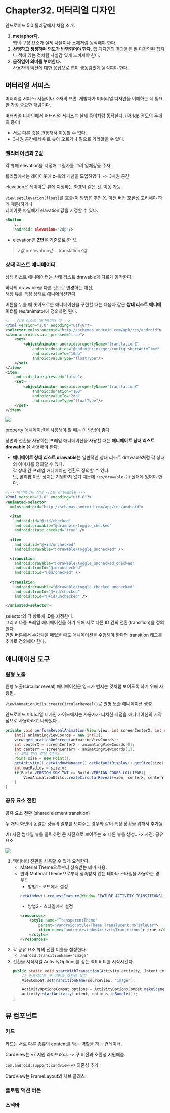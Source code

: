 # Chapter32. 머터리얼 디자인

안드로이드 5.0 롤리팝에서 처음 소개.

1. **metaphor다.**  
앱의 구성 요소가 실제 사물이나 소재처럼 동작해야 한다.
2. **선명하고 생생하며 의도가 반영되어야 한다.** 
앱 디자인의 결과물은 잘 디자인된 잡지나 책에 있는 것처럼 사실감 있게 느껴져야 한다.
3. **움직임이 의미를 부여한다.**  
사용자의 액션에 대한 응답으로 앱이 생동감있게 움직여야 한다.

## 머터리얼 서피스

머터리얼 서피스: 사물이나 소재의 표면. 개발자가 머터리얼 디자인을 이해하는 데 필요한 가장 중요한 개념이다.  

머터리얼 디자인에서 머터리얼 서피스는 실제 종이처럼 동작한다. (약 1dp 정도의 두께의 종이)

- 서로 다른 것을 관통해서 이동할 수 없다.
- 3차원 공간에서 위로 솟아 오르거나 밑으로 가라앉을 수 있다.

### 엘리베이션과 Z값

각 뷰에 elevation을 지정해 그림자를 그려 입체감을 주자.

롤리팝에서는 레이아웃에 z-축의 개념을 도입하였다. -> 3차원 공간

elevation은 레이아웃 뷰에 지정하는 좌표와 같은 것. 이동 가능.

`View.setElevation(float)`를 호출(이 방법은 추천 X. 이전 버전 호환성 고려해야 하기 때문)하거나  
레이아웃 파일에서 elavation 값을 지정할 수 있다.

```xml
<Button
    ...
    android: elevation="2dp"/>
```

- elevation은 **Z면**을 기준으로 한 값.

> Z값 = elevation값 + translationZ값


### 상태 리스트 애니메이터

상태 리스트 애니메이터는 상태 리스트 drawable과 다르게 동작한다.

하나의 drawable을 다른 것으로 변경하는 대신,  
해당 뷰를 특정 상태로 애니메이션한다.  

버튼을 누를 때 솟아오르는 애니메이션을 구현할 때는 다음과 같은 **상태 리스트 애니메이터**를 res/animator에 정의하면 된다.

```xml
<!-- 상태 리스트 애니메이터 예 -->
<?xml version="1.0" encoding="utf-8"?>
<selector xmlns:android="http://schemas.android.com/apk/res/android">
<item android:state_pressed="true">
    <set>
        <objectAnimator android:propertyName="translationZ"
            android:duration="@android:integer/config_shortAnimTime"
            android:valueTo="10dp"
            android:valueType="floatType"/>
    </set>
</item>
<item
    android:state_pressed="false">
    <set>
        <objectAnimator android:propertyName="translationZ"
            android:duration="100"
            android:valueTo="2dp"
            android:valueType="floatType"/>
    </set>
</item>
```
![](https://i.stack.imgur.com/szrJs.gif)

property 애니메이션을 사용해야 할 때는 이 방법이 좋다.  


장면과 전환을 사용하는 프레임 애니메이션을 사용할 때는 **애니메이트 상태 리스트 drawable** 을 사용해야 한다.

- **애니메이트 상태 리스트 drawable**는 일반적인 상태 리스트 drawable처럼 각 상태의 이미지를 정의할 수 있다.  
각 상태 간 프레임 애니메이션 전환도 정의할 수 있다.  
단, 롤리팝 이전 장치는 지원하지 않기 때문에 `res/drawable-21` 폴더에 있어야 한다.

```xml
<!-- 애니메이트 상태 리스트 drawable -->
<?xml version="1.0" encoding="utf-8"?>
<animated-selector 
  xmlns:android="http://schemas.android.com/apk/res/android">
 
  <item
    android:id="@+id/checked"
    android:drawable="@drawable/toggle_checked"
    android:state_checked="true" />
 
  <item
    android:id="@+id/unchecked"
    android:drawable="@drawable/toggle_unchecked" />
 
  <transition
    android:drawable="@drawable/toggle_unchecked_checked"
    android:fromId="@id/unchecked"
    android:toId="@id/checked" />
 
  <transition
    android:drawable="@drawable/toggle_checked_unchecked"
    android:fromId="@+id/checked"
    android:toId="@+id/unchecked" />
 
</animated-selector>
```

selector의 각 항목에 ID를 지정한다.  
그리고 다중 프레임 애니메이션을 하기 위해 서로 다른 ID 간의 전환(transition)을 정의한다.  
만일 버튼에서 손가락을 떼었을 때도 애니메이션을 수행해야 한다면 transition 태그를 추가로 정의해야 한다.

## 애니메이션 도구

### 원형 노출

원형 노출(circular reveal) 애니메이션은 잉크가 번지는 것처럼 보이도록 하기 위해 사용됨.  

`ViewAnumationUtils.createCircularReveal()`로 원형 노출 애니메이션 생성

안드로이드 머터리얼 디자인 가이드에서는 사용자가 터치한 지점을 애니메이션의 시작점으로 사용하라고 나와있다.

```java
private void performRevealAnimation(View view, int screenCenterX, int screenCenterY){
    int[] animatingViewCoords = new int[2];
    view.getLocationOnScreen(animatingViewCoords);
    int centerX = screenCenterX - animatingViewCoords[0];
    int centerY = screenCenterY - animatingViewCoords[1];  
    // 최대 반경 값을 찾는다.
    Point size = new Point();
    getActivity().getWindowManager().getDefaultDisplay().getSize(size);
    int maxRadius = size.y;
    if(Build.VERSION.SDK_INT >= Build.VERSION_CODES.LOLLIPOP){
        ViewAnimationUtils.createCircularReveal(view, centerX, centerY, 0, maxRadius).start();
    }
}
```

### 공유 요소 전환

공유 요소 전환 (shared element transition)

두 개의 화면이 동일한 것들의 일부를 보여주는 경우와 같이 특정 상황을 위해서 추가됨.

예) 사진 썸네일 뷰를 클릭하면 큰 사진으로 보여주는 또 다른 뷰를 생성..
-> 사진: 공유 요소

![](https://2.bp.blogspot.com/-0pcB1xepQH8/WFknZ0Bst3I/AAAAAAAAA0k/FHU1KmMjCHA2QXHkDwtzy0UZjNGIRvrCgCLcB/s640/ezgif.com-video-to-gif.gif)

1. 액티비티 전환을 사용할 수 있게 요청한다.
    - Material Theme으로부터 상속받는 테마 사용.
    - 만약 Material Theme으로부터 상속받지 않는 테마나 스타일을 사용하는 경우?  
        - 방법1 - 코드에서 설정
        ```java
        getWindow().requestFeature(Window.FEATURE_ACTIVITY_TRANSITIONS);
        ```
        - 방법2 - 스타일에서 설정
        ```xml
        <resources>
            <style name="TransparentTheme"
                parent="@android:style/Theme.Translucent.NoTitleBar">
                <item name="android:windowActivityTransitions"> true </item>
            </style>
        </resources>
        ```
2. 각 공유 요소 뷰의 전환 이름을 설정한다.
    - `android:transitionName="image"`
3. 전환을 시작시킬 ActivityOptions를 갖는 액티비티를 시작시킨다.  
    ```java
    public static void startWithTransition(Activity activity, Intent intent, View sourceView) {
        // 안드로이드 구 버전과 호환성 유지
        ViewCompat.setTransitionName(sourceView, "image");

        ActivityOptionsCompat options = ActivityOptionsCompat.makeSceneTransition(activity, sourceView, "image");
        activity.startActivity(intent, options.toBundle());
    }
    ```

## 뷰 컴포넌트

### 카드

카드는 서로 다른 종류의 content를 담는 역할을 하는 컨테이너.

CardView는 v7 지원 라이브러리. -> 구 버전과 호환성 지원해줌. 

`com.android.support:cardview-v7` 의존성 추가

CardView는 FrameLayout의 서브 클래스.

### 플로팅 액션 버튼



### 스낵바


